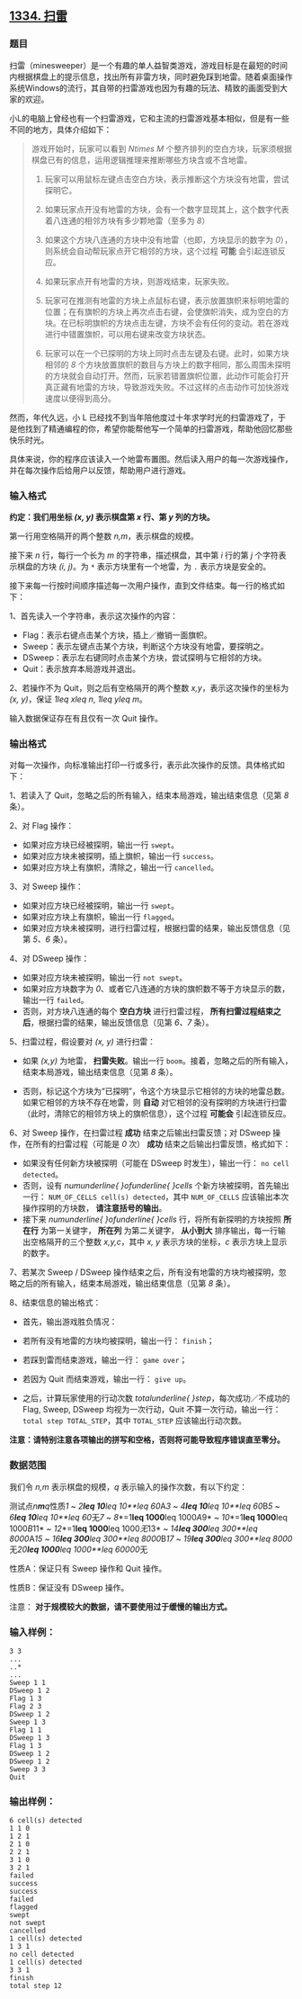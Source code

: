 ## [1334. 扫雷](https://www.acwing.com/problem/content/1336/)

### 题目

扫雷（minesweeper）是一个有趣的单人益智类游戏，游戏目标是在最短的时间内根据棋盘上的提示信息，找出所有非雷方块，同时避免踩到地雷。随着桌面操作系统Windows的流行，其自带的扫雷游戏也因为有趣的玩法、精致的画面受到大家的欢迎。

小L的电脑上曾经也有一个扫雷游戏，它和主流的扫雷游戏基本相似，但是有一些不同的地方，具体介绍如下：

> 游戏开始时，玩家可以看到 *Ntimes M* 个整齐排列的空白方块，玩家须根据棋盘已有的信息，运用逻辑推理来推断哪些方块含或不含地雷。
>
> 1. 玩家可以用鼠标左键点击空白方块，表示推断这个方块没有地雷，尝试探明它。
>
> 2. 如果玩家点开没有地雷的方块，会有一个数字显现其上，这个数字代表着八连通的相邻方块有多少颗地雷（至多为 *8*）
>
> 3. 如果这个方块八连通的方块中没有地雷（也即，方块显示的数字为 *0*），则系统会自动帮玩家点开它相邻的方块，这个过程 **可能** 会引起连锁反应。
>
> 4. 如果玩家点开有地雷的方块，则游戏结束，玩家失败。
>
> 5. 玩家可在推测有地雷的方块上点鼠标右键，表示放置旗帜来标明地雷的位置；在有旗帜的方块上再次点击右键，会使旗帜消失，成为空白的方块。在已标明旗帜的方块点击左键，方块不会有任何的变动。若在游戏进行中错置旗帜，可以用右键来改变方块状态。
>
> 6. 玩家可以在一个已探明的方块上同时点击左键及右键。此时，如果方块相邻的 *8* 个方块放置旗帜的数目与方块上的数字相同，那么周围未探明的方块就会自动打开。然而，玩家若错置旗帜位置，此动作可能会打开真正藏有地雷的方块，导致游戏失败。不过这样的点击动作可加快游戏速度以便得到高分。

然而，年代久远，小 L 已经找不到当年陪他度过十年求学时光的扫雷游戏了，于是他找到了精通编程的你，希望你能帮他写一个简单的扫雷游戏，帮助他回忆那些快乐时光。

具体来说，你的程序应该读入一个地雷布置图。然后读入用户的每一次游戏操作，并在每次操作后给用户以反馈，帮助用户进行游戏。

### 输入格式

**约定：我们用坐标 *(x, y)* 表示棋盘第 *x* 行、第 *y* 列的方块。**

第一行用空格隔开的两个整数 *n,m*，表示棋盘的规模。

接下来 *n* 行，每行一个长为 *m* 的字符串，描述棋盘，其中第 *i* 行的第 *j* 个字符表示棋盘的方块 *(i, j)*。为 `*` 表示方块里有一个地雷，为 `.` 表示方块是安全的。

接下来每一行按时间顺序描述每一次用户操作，直到文件结束。每一行的格式如下：

1、首先读入一个字符串，表示这次操作的内容：

- Flag：表示右键点击某个方块，插上／撤销一面旗帜。
- Sweep：表示左键点击某个方块，判断这个方块没有地雷，要探明之。
- DSweep：表示左右键同时点击某个方块，尝试探明与它相邻的方块。
- Quit：表示放弃本局游戏并退出。

2、若操作不为 Quit，则之后有空格隔开的两个整数 *x,y*，表示这次操作的坐标为 *(x, y)*，保证 *1leq xleq n*, *1leq yleq m*。

输入数据保证存在有且仅有一次 Quit 操作。

### 输出格式

对每一次操作，向标准输出打印一行或多行，表示此次操作的反馈。具体格式如下：

1、若读入了 Quit，忽略之后的所有输入，结束本局游戏，输出结束信息（见第 *8* 条）。

2、对 Flag 操作：

- 如果对应方块已经被探明，输出一行 `swept`。
- 如果对应方块未被探明，插上旗帜，输出一行 `success`。
- 如果对应方块上有旗帜，清除之，输出一行 `cancelled`。

3、对 Sweep 操作：

- 如果对应方块已经被探明，输出一行 `swept`。
- 如果对应方块上有旗帜，输出一行 `flagged`。
- 如果对应方块未被探明，进行扫雷过程，根据扫雷的结果，输出反馈信息（见第 *5、6* 条）。

4、对 DSweep 操作：

- 如果对应方块未被探明，输出一行 `not swept`。
- 如果对应方块数字为 *0*、或者它八连通的方块的旗帜数不等于方块显示的数，输出一行 `failed`。
- 否则，对方块八连通的每个 **空白方块** 进行扫雷过程， **所有扫雷过程结束之后**，根据扫雷的结果，输出反馈信息（见第 *6、7* 条）。

5、扫雷过程，假设要对 *(x, y)* 进行扫雷：

- 如果 *(x,y)* 为地雷， **扫雷失败**。输出一行 `boom`。接着，忽略之后的所有输入，结束本局游戏，输出结束信息（见第 *8* 条）。

- 否则，标记这个方块为“已探明”，令这个方块显示它相邻的方块的地雷总数。如果它相邻的方块不存在地雷，则 **自动** 对它相邻的没有探明的方块进行扫雷（此时，清除它的相邻方块上的旗帜信息），这个过程 **可能会** 引起连锁反应。


6、对 Sweep 操作，在扫雷过程 **成功** 结束之后输出扫雷反馈；对 DSweep 操作，在所有的扫雷过程（可能是 *0* 次） **成功** 结束之后输出扫雷反馈，格式如下：

- 如果没有任何新方块被探明（可能在 DSweep 时发生），输出一行： `no cell detected`。
- 否则，设有 *numunderline{ }ofunderline{ }cells* 个新方块被探明，首先输出一行： `NUM_OF_CELLS cell(s) detected`，其中 `NUM_OF_CELLS` 应该输出本次操作探明的方块数， **请注意括号的输出**。
- 接下来 *numunderline{ }ofunderline{ }cells* 行，将所有新探明的方块按照 **所在行** 为第一关键字， **所在列** 为第二关键字， **从小到大** 排序输出，每一行输出空格隔开的三个整数 *x,y,c*，其中 *x, y* 表示方块的坐标，*c* 表示方块上显示的数字。

7、若某次 Sweep / DSweep 操作结束之后，所有没有地雷的方块均被探明，忽略之后的所有输入，结束本局游戏，输出结束信息（见第 *8* 条）。

8、结束信息的输出格式：

- 首先，输出游戏胜负情况：

- 若所有没有地雷的方块均被探明，输出一行： `finish`；

- 若踩到雷而结束游戏，输出一行： `game over`；

- 若因为 Quit 而结束游戏，输出一行： `give up`。

- 之后，计算玩家使用的行动次数 *totalunderline{ }step*，每次成功／不成功的 Flag, Sweep, DSweep 均视为一次行动，Quit 不算一次行动，输出一行： `total step TOTAL_STEP`，其中 `TOTAL_STEP` 应该输出行动次数。

**注意：请特别注意各项输出的拼写和空格，否则将可能导致程序错误直至零分。**

### 数据范围

我们令 *n,m* 表示棋盘的规模，*q* 表示输入的操作次数，有以下约定：

测试点*n**m**q*性质*1* ~ *2**leq 10**leq 10**leq 60*A*3* ~ *4**leq 10**leq 10**leq 60*B*5* ~ *6**leq 10**leq 10**leq 60*无*7* ~ *8**=1**leq 1000**leq 1000*A*9* ~ *10**=1**leq 1000**leq 1000*B*11* ~ *12**=1**leq 1000**leq 1000*无*13* ~ *14**leq 300**leq 300**leq 8000*A*15* ~ *16**leq 300**leq 300**leq 8000*B*17* ~ *19**leq 300**leq 300**leq 8000*无*20**leq 1000**leq 1000**leq 60000*无

性质A：保证只有 Sweep 操作和 Quit 操作。

性质B：保证没有 DSweep 操作。

注意： **对于规模较大的数据，请不要使用过于缓慢的输出方式。**

### 输入样例：

```
3 3
...
..*
...
Sweep 1 1
DSweep 1 2
Flag 1 3
Flag 2 3
DSweep 1 2
Sweep 1 3
Flag 1 1
DSweep 1 3
Flag 1 3
DSweep 1 2
DSweep 1 2
Sweep 3 3
Quit
```

### 输出样例：

```
6 cell(s) detected
1 1 0
1 2 1
2 1 0
2 2 1
3 1 0
3 2 1
failed
success
success
failed
flagged
swept
not swept
cancelled
1 cell(s) detected
1 3 1
no cell detected
1 cell(s) detected
3 3 1
finish
total step 12
```
